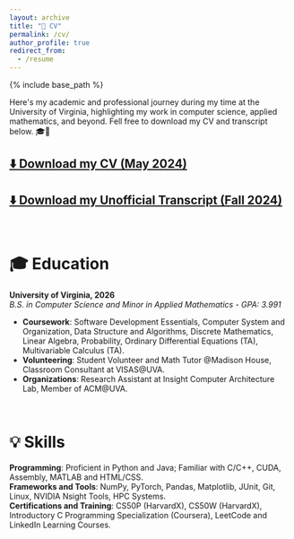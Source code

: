 ```yaml
---
layout: archive
title: "📄 CV"
permalink: /cv/
author_profile: true
redirect_from:
  - /resume
---
```


{% include base_path %}

Here's my academic and professional journey during my time at the University of Virginia, highlighting my work in computer science, applied mathematics, and beyond. Fell free to download my CV and transcript below. 🎓💼  

## [⬇️ Download my CV (May 2024)](https://drive.google.com/file/d/1c7hv_meqLyxJrZSX32EvzqtuQmZ_GI4M/view?usp=sharing)

## [⬇️ Download my Unofficial Transcript (Fall 2024)](https://drive.google.com/file/d/1RAtPHIxZvxKoMuCbiB1S3wSPBg1ABAfZ/view?usp=sharing)

<br>

🎓 Education
======
**University of Virginia, 2026**  
_B.S. in Computer Science and Minor in Applied Mathematics - GPA: 3.991_
- **Coursework**: Software Development Essentials, Computer System and Organization, Data Structure and Algorithms, Discrete Mathematics, Linear Algebra, Probability, Ordinary Differential Equations (TA), Multivariable Calculus (TA).  
- **Volunteering**: Student Volunteer and Math Tutor @Madison House, Classroom Consultant at VISAS@UVA.  
- **Organizations**: Research Assistant at Insight Computer Architecture Lab, Member of ACM@UVA.

<br>

💡 Skills
======
**Programming**: Proficient in Python and Java; Familiar with C/C++, CUDA, Assembly, MATLAB and HTML/CSS.  
**Frameworks and Tools**: NumPy, PyTorch, Pandas, Matplotlib, JUnit, Git, Linux, NVIDIA Nsight Tools, HPC Systems.  
**Certifications and Training**: CS50P (HarvardX), CS50W (HarvardX), Introductory C Programming Specialization (Coursera), LeetCode and LinkedIn Learning Courses.
